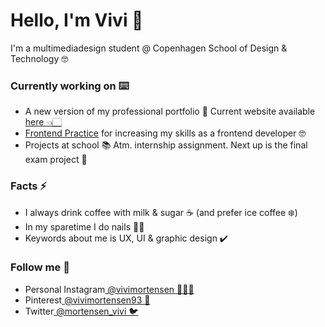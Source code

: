 <h1>Hello, I'm Vivi 👋</h1>

<p>I'm a multimediadesign student @ Copenhagen School of Design & Technology 🤓</p>

<h3>Currently working on ⌨️</h3>
<ul> 
	<li>A new version of my professional portfolio 🔧 Current website available <a href="https://www.vivimortensen.dk/">here 👈🏻</a></li>
	<li><a href="https://www.frontendpractice.com/">Frontend Practice</a> for increasing my skills as a frontend developer 🤓</li>
	<li>Projects at school 📚 Atm. internship assignment. Next up is the final exam project 🤠</li>
</ul>

<h3>Facts ⚡</h3>
<ul> 
	<li>I always drink coffee with milk & sugar ☕️ (and prefer ice coffee ❄️)</li>
	<li>In my sparetime I do nails 💅🏻</li>
	<li>Keywords about me is UX, UI & graphic design ✔️</li>
</ul>


<h3>Follow me 📲</h3>
<ul> 
	<li>Personal Instagram<a href="https://www.instagram.com/vivimortensen/"> @vivimortensen 💁🏻‍♀️</a></li>
	<li>Pinterest<a href="https://www.pinterest.dk/vivimortensen93/"> @vivimortensen93 📌</a></li>
	<li>Twitter<a href="https://twitter.com/mortensen_vivi"> @mortensen_vivi 🐦</a></li>
</ul>
